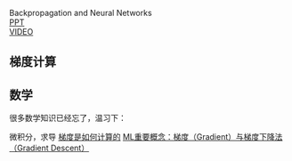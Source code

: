 Backpropagation and Neural Networks  
[PPT](http://cs231n.stanford.edu/slides/2017/cs231n_2017_lecture4.pdf)  
[VIDEO](https://www.youtube.com/watch?v=d14TUNcbn1k&list=PL3FW7Lu3i5JvHM8ljYj-zLfQRF3EO8sYv&index=4)  

## 梯度计算


## 数学
很多数学知识已经忘了，温习下：  

微积分，求导
[梯度是如何计算的](https://zhuanlan.zhihu.com/p/31708783)
[ML重要概念：梯度（Gradient）与梯度下降法（Gradient Descent）](https://blog.csdn.net/walilk/article/details/50978864)